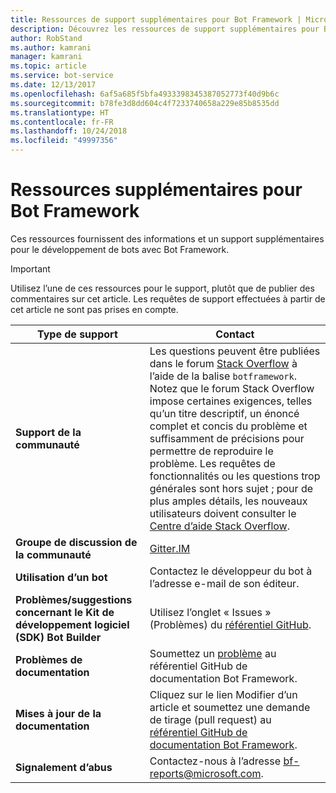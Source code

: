 ```yaml
---
title: Ressources de support supplémentaires pour Bot Framework | Microsoft Docs
description: Découvrez les ressources de support supplémentaires pour Bot Framework.
author: RobStand
ms.author: kamrani
manager: kamrani
ms.topic: article
ms.service: bot-service
ms.date: 12/13/2017
ms.openlocfilehash: 6af5a685f5bfa4933398345387052773f40d9b6c
ms.sourcegitcommit: b78fe3d8dd604c4f7233740658a229e85b8535dd
ms.translationtype: HT
ms.contentlocale: fr-FR
ms.lasthandoff: 10/24/2018
ms.locfileid: "49997356"
---
```

# <a name="bot-framework-additional-resources"></a>Ressources supplémentaires pour Bot Framework

Ces ressources fournissent des informations et un support supplémentaires pour le développement de bots avec Bot Framework.

> [!IMPORTANT]
> Utilisez l’une de ces ressources pour le support, plutôt que de publier des commentaires sur cet article. Les requêtes de support effectuées à partir de cet article ne sont pas prises en compte.

|            <strong>Type de support</strong>            |                                                                                                                                                                                                                                     <strong>Contact</strong>                                                                                                                                                                                                                                      |
|-----------------------------------------------------|---------------------------------------------------------------------------------------------------------------------------------------------------------------------------------------------------------------------------------------------------------------------------------------------------------------------------------------------------------------------------------------------------------------------------------------------------------------------------------------------------|
|         <strong>Support de la communauté</strong>          | Les questions peuvent être publiées dans le forum [Stack Overflow](https://stackoverflow.com/questions/tagged/botframework) à l’aide de la balise `botframework`. Notez que le forum Stack Overflow impose certaines exigences, telles qu’un titre descriptif, un énoncé complet et concis du problème et suffisamment de précisions pour permettre de reproduire le problème. Les requêtes de fonctionnalités ou les questions trop générales sont hors sujet ; pour de plus amples détails, les nouveaux utilisateurs doivent consulter le [Centre d’aide Stack Overflow](https://stackoverflow.com/help/how-to-ask). |
|        <strong>Groupe de discussion de la communauté</strong>        |                                                                                                                                                                                                                        [Gitter.IM](https://gitter.im/Microsoft/BotBuilder)                                                                                                                                                                                                                        |
|            <strong>Utilisation d’un bot</strong>             |                                                                                                                                                                                                                    Contactez le développeur du bot à l’adresse e-mail de son éditeur.                                                                                                                                                                                                                     |
| <strong>Problèmes/suggestions concernant le Kit de développement logiciel (SDK) Bot Builder</strong> |                                                                                                                                                                                           Utilisez l’onglet « Issues » (Problèmes) du <a href="https://github.com/Microsoft/BotBuilder-v3/" target="_blank">référentiel GitHub</a>.                                                                                                                                                                                            |
|        <strong>Problèmes de documentation</strong>        |                                                                                                                                                                     Soumettez un <a href="https://github.com/MicrosoftDocs/bot-framework-docs/issues" target="_blank">problème</a> au référentiel GitHub de documentation Bot Framework.                                                                                                                                                                      |
|       <strong>Mises à jour de la documentation</strong>        |                                                                                                                                                   Cliquez sur le lien Modifier d’un article et soumettez une demande de tirage (pull request) au <a href="https://github.com/MicrosoftDocs/bot-framework-docs" target="_blank">référentiel GitHub de documentation Bot Framework</a>.                                                                                                                                                   |
|          <strong>Signalement d’abus</strong>           |                                                                                                                                                                                                            Contactez-nous à l’adresse [bf-reports@microsoft.com](mailto://bf-reports@microsoft.com).                                                                                                                                                                                                            |

